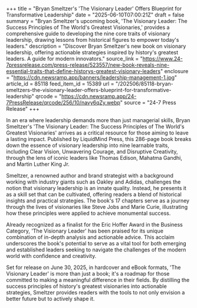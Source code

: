 +++
title = "Bryan Smeltzer's 'The Visionary Leader' Offers Blueprint for Transformative Leadership"
date = "2025-06-10T07:00:21Z"
draft = false
summary = "Bryan Smeltzer's upcoming book, 'The Visionary Leader: The Success Principles of The World's Greatest Visionaries,' provides a comprehensive guide to developing the nine core traits of visionary leadership, drawing lessons from historical figures to empower today's leaders."
description = "Discover Bryan Smeltzer's new book on visionary leadership, offering actionable strategies inspired by history's greatest leaders. A guide for modern innovators."
source_link = "https://www.24-7pressrelease.com/press-release/523557/new-book-reveals-nine-essential-traits-that-define-historys-greatest-visionary-leaders"
enclosure = "https://cdn.newsramp.app/banners/leadership-management-1.jpg"
article_id = 85118
feed_item_id = 15389
url = "/202506/85118-bryan-smeltzers-the-visionary-leader-offers-blueprint-for-transformative-leadership"
qrcode = "https://cdn.newsramp.app/24-7PressRelease/qrcode/256/10/navy6qZy.webp"
source = "24-7 Press Release"
+++

<p>In an era where leadership demands more than just managerial skills, Bryan Smeltzer's 'The Visionary Leader: The Success Principles of The World's Greatest Visionaries' arrives as a critical resource for those aiming to leave a lasting impact. Published by LiquidMind Press, this 286-page book breaks down the essence of visionary leadership into nine learnable traits, including Clear Vision, Unwavering Courage, and Disruptive Creativity, through the lens of iconic leaders like Thomas Edison, Mahatma Gandhi, and Martin Luther King Jr.</p><p>Smeltzer, a renowned author and brand strategist with a background working with industry giants such as Oakley and Adidas, challenges the notion that visionary leadership is an innate quality. Instead, he presents it as a skill set that can be cultivated, offering readers a blend of historical insights and practical strategies. The book's 17 chapters serve as a journey through the lives of visionaries like Steve Jobs and Marie Curie, illustrating how these principles were applied to achieve monumental success.</p><p>Already recognized as a finalist for the Eric Hoffer Award in the Business Category, 'The Visionary Leader' has been praised for its unique combination of in-depth analysis and actionable advice. This acclaim underscores the book's potential to serve as a vital tool for both emerging and established leaders seeking to navigate the challenges of the modern world with confidence and creativity.</p><p>Set for release on June 30, 2025, in hardcover and eBook formats, 'The Visionary Leader' is more than just a book; it's a roadmap for those committed to making a meaningful difference in their fields. By distilling the success principles of history's greatest visionaries into actionable strategies, Smeltzer provides readers with the tools to not only envision a better future but to actively shape it.</p>